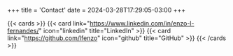 +++
title = 'Contact'
date = 2024-03-28T17:29:05-03:00
+++


{{< cards >}}
  {{< card link="https://www.linkedin.com/in/enzo-l-fernandes/" icon="linkedin" title="LinkedIn" >}}
  {{< card link="https://github.com/lfenzo" icon="github" title="GitHub" >}}
{{< /cards >}}
